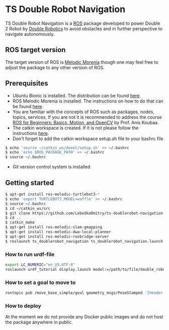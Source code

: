 # TS Double Robot Navigation

TS Double Robot Navigation is a [ROS](http://www.ros.org/) package developed to power Double 2 Robot by [Double Robotics](https://www.doublerobotics.com) to avoid obstacles and in further perspective to navigate autonomously.

## ROS target version

The target version of ROS is [Melodic Morenia](http://wiki.ros.org/melodic) though one may feel free to adjust the package to any other version of ROS.

## Prerequisites

- Ubuntu Bionic is installed. The distribution can be found [here](http://releases.ubuntu.com/18.04/).
- ROS Melodic Morenia is installed. The instructions on how to do that can be found [here](http://wiki.ros.org/melodic/Installation).
- You are familiar with the concepts of ROS such as packages, nodes, topics, services. If you are not it is recommended to address the course [ROS for Beginners: Basics, Motion, and OpenCV](https://www.udemy.com/ros-essentials/) by Prof. Anis Koubaa.
- The catkin workspace is created. If it is not please follow the instructions [here](http://wiki.ros.org/catkin/Tutorials/create_a_workspace).
- Don't forget to add the catkin workspace setup.sh file to your bashrc file
```sh
$ echo 'source ~/catkin_ws/devel/setup.sh' >> ~/.bashrc
$ echo 'echo $ROS_PACKAGE_PATH' >> ~/.bashrc
$ source ~/.bashrc
```
- Git version control system is installed

## Getting started

```sh
$ apt-get install ros-melodic-turtlebot3-*
$ echo 'export TURTLEBOT3_MODEL=waffle' >> ~/.bashrc
$ source ~/.bashrc
$ cd ~/catkin_ws/src
$ git clone https://github.com/LebedkoDmitry/ts-doublerobot-navigation.git
$ cd ..
$ catkin_make
$ apt-get install ros-melodic-slam-gmapping
$ apt-get install ros-melodic-dwa-local-planner
$ apt-get install ros-melodic-rosbridge-server
$ roslaunch ts_doublerobot_navigation ts_doublerobot_navigation.launch
```
### How to run urdf-file

```sh
export LC_NUMERIC="en_US.UTF-8"
roslaunch urdf_tutorial display.launch model:=/path/to/file/double_robotics.urdf
```

### How to set a goal to move to

```sh
rostopic pub /move_base_simple/goal geometry_msgs/PoseStamped '{header: {stamp: now, frame_id: "map"}, pose: {position: {x: 5.0, y: 2.0, z: 0.0}, orientation: {w: 1.0}}}' --once -v
```

### How to deploy

At the moment we do not provide any Docker public images and do not host the package anywhere in public.
